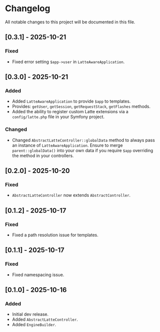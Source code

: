 # Changelog

All notable changes to this project will be documented in this file.

## [0.3.1] - 2025-10-21
### Fixed
- Fixed error setting `$app->user` in `LatteAwareApplication`.

## [0.3.0] - 2025-10-21
### Added
- Added `LatteAwareApplication` to provide `$app` to templates.
- Provides: `getUser`, `getSession`, `getRequestStack`, `getFlashes` methods.
- Added the ability to register custom Latte extensions via a `config/latte.php` file in your Symfony project.

### Changed
- Changed `AbstractLatteController::globalData` method to always pass an instance of `LatteAwareApplication`. Ensure to
  merge `parent::globalData()` into your own data if you require `$app` overriding the method in your controllers.

## [0.2.0] - 2025-10-20
### Fixed
- `AbstractLatteController` now extends `AbstractController`.

## [0.1.2] - 2025-10-17
### Fixed
- Fixed a path resolution issue for templates.

## [0.1.1] - 2025-10-17
### Fixed
- Fixed namespacing issue.

## [0.1.0] - 2025-10-16
### Added
- Initial dev release.
- Added `AbstractLatteController`.
- Added `EngineBuilder`.